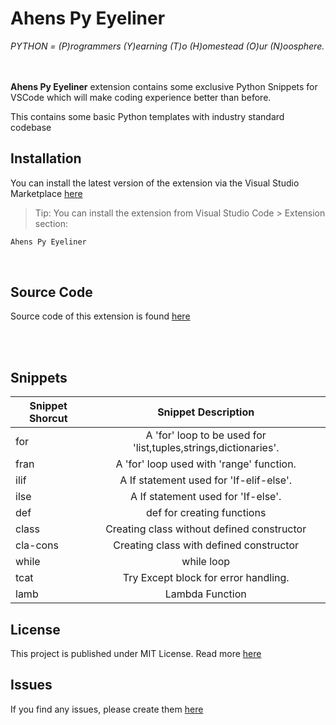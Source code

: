 # Ahens Py Eyeliner


<i>PYTHON = (P)rogrammers (Y)earning (T)o (H)omestead (O)ur (N)oosphere.</i>
<br><br><br>

<b>Ahens Py Eyeliner</b> extension contains some exclusive Python Snippets for VSCode which will make coding experience better than before.

This contains some basic Python templates with industry standard codebase

## Installation

You can install the latest version of the extension via the Visual Studio Marketplace [here](https://marketplace.visualstudio.com/items?itemName=AhensAnInitiativeToInitial.ahens-code-snippets)
 > Tip: You can install the extension from Visual Studio Code > Extension section: 
 ```bash 
 Ahens Py Eyeliner
 ```

 <br>


## Source Code

Source code of this extension is found [here](https://github.com/SoumadeepChoudhury/ahens-code-snippets)


<br><br>

## Snippets

| Snippet Shorcut  |              Snippet Description               |
|------------------|:----------------------------------------------:|
|      for        |                A 'for' loop to be used for 'list,tuples,strings,dictionaries'.                    |
|      fran       |                  A 'for' loop used with 'range' function.                      |
|      ilif     |                 A If statement used for 'If-elif-else'.                     |
|      ilse       |               A If statement used for 'If-else'.                 |
|      def      |               def for creating functions                  |
|      class    |               Creating class without defined constructor                  |
|      cla-cons   |           Creating class with defined constructor             |
|      while       |        while loop      |
|      tcat    |            Try Except block for error handling.            |
|      lamb     |                  Lambda Function                      |

## License

This project is published under MIT License. Read more [here](./LICENSE)

## Issues

If you find any issues, please create them [here](https://github.com/SoumadeepChoudhury/ahens-code-snippets/issues)